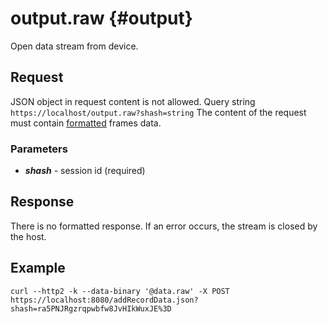 output.raw {#output}
==========

Open data stream from device.

Request
------------
JSON object in request content is not allowed. 
Query string
`https://localhost/output.raw?shash=string`
The content of the request must contain [formatted](Data-stream-format.md) frames data.

<h3>Parameters</h3>

* _**shash**_ - session id (required)

Response
------------

There is no formatted response. If an error occurs, the stream is closed by the host.

Example
------------
```
curl --http2 -k --data-binary '@data.raw' -X POST https://localhost:8080/addRecordData.json?shash=ra5PNJRgzrqpwbfw8JvHIkWuxJE%3D

```
